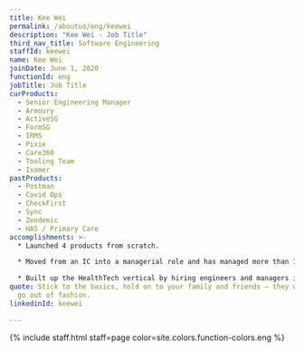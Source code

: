 ```yaml
---
title: Kee Wei
permalink: /aboutus/eng/keewei
description: "Kee Wei - Job Title"
third_nav_title: Software Engineering
staffId: keewei
name: Kee Wei
joinDate: June 1, 2020
functionId: eng
jobTitle: Job Title
curProducts:
  - Senior Engineering Manager
  - Armoury
  - ActiveSG
  - FormSG
  - IRMS
  - Pixie
  - Care360
  - Tooling Team
  - Isomer
pastProducts:
  - Postman
  - Covid Ops
  - CheckFirst
  - Sync
  - Zendemic
  - HAS / Primary Care
accomplishments: >-
  * Launched 4 products from scratch.

  * Moved from an IC into a managerial role and has managed more than 15 engineers at once.

  * Built up the HealthTech vertical by hiring engineers and managers into the team.
quote: Stick to the basics, hold on to your family and friends – they will never
  go out of fashion.
linkedinId: keewei

---
```


{% include staff.html staff=page color=site.colors.function-colors.eng %}
